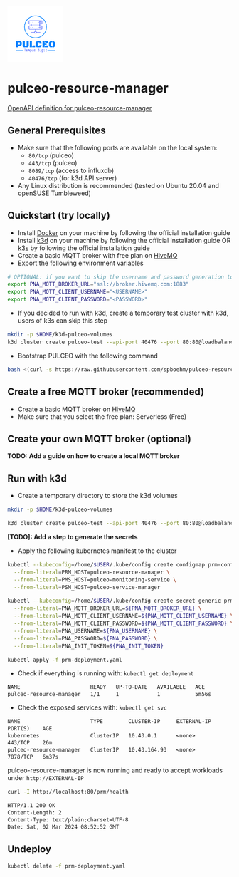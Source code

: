 <img src="docs/assets/pulceo-logo-color.png" alt="pulceo-logo" width="25%" height="auto"/>

# pulceo-resource-manager 

[OpenAPI definition for pulceo-resource-manager](https://spboehm.github.io/pulceo-resource-manager/)

## General Prerequisites

- Make sure that the following ports are available on the local system:
  - `80/tcp` (pulceo)
  - `443/tcp` (pulceo)
  - `8089/tcp` (access to influxdb)
  - `40476/tcp` (for k3d API server)
- Any Linux distribution is recommended (tested on Ubuntu 20.04 and openSUSE Tumbleweed)

## Quickstart (try locally)

- Install [Docker](https://docs.docker.com/get-docker/) on your machine by following the official installation guide
- Install [k3d](https://k3d.io/v5.6.0/#learning) on your machine by following the official installation guide OR [k3s](https://k3s.io/) by following the official installation guide
- Create a basic MQTT broker with free plan on [HiveMQ](https://console.hivemq.cloud/?utm_source=HiveMQ+Pricing+Page&utm_medium=serverless+signup+CTA+Button&utm_campaign=HiveMQ+Cloud+PaaS&utm_content=serverless)
- Export the following environment variables
```bash
# OPTIONAL: if you want to skip the username and password generation tool 
export PNA_MQTT_BROKER_URL="ssl://broker.hivemq.com:1883"
export PNA_MQTT_CLIENT_USERNAME="<USERNAME>"
export PNA_MQTT_CLIENT_PASSWORD="<PASSWORD>"
```

- If you decided to run with k3d, create a temporary test cluster with k3d, users of k3s can skip this step
```bash
mkdir -p $HOME/k3d-pulceo-volumes
k3d cluster create pulceo-test --api-port 40476 --port 80:80@loadbalancer --port 8089:8089@loadbalancer --volume $HOME/k3d-pulceo-volumes:/var/lib/rancher/k3s/storage@all
```

- Bootstrap PULCEO with the following command
```bash
bash <(curl -s https://raw.githubusercontent.com/spboehm/pulceo-resource-manager/main/bootstrap-pulceo.sh)
```

## Create a free MQTT broker (recommended)

- Create a basic MQTT broker on [HiveMQ](https://console.hivemq.cloud/?utm_source=HiveMQ+Pricing+Page&utm_medium=serverless+signup+CTA+Button&utm_campaign=HiveMQ+Cloud+PaaS&utm_content=serverless)
- Make sure that you select the free plan: Serverless (Free)

## Create your own MQTT broker (optional)

**TODO: Add a guide on how to create a local MQTT broker**

## Run with k3d

- Create a temporary directory to store the k3d volumes
```bash
mkdir -p $HOME/k3d-pulceo-volumes
```
```bash
k3d cluster create pulceo-test --api-port 40476 --port 80:80@loadbalancer --volume $HOME/k3d-pulceo-volumes:/var/lib/rancher/k3s/storage@all
```

**[TODO]: Add a step to generate the secrets**
- Apply the following kubernetes manifest to the cluster
```bash
kubectl --kubeconfig=/home/$USER/.kube/config create configmap prm-configmap \
  --from-literal=PRM_HOST=pulceo-resource-manager \
  --from-literal=PMS_HOST=pulceo-monitoring-service \
  --from-literal=PSM_HOST=pulceo-service-manager
```
```bash
kubectl --kubeconfig=/home/$USER/.kube/config create secret generic prm-credentials \
  --from-literal=PNA_MQTT_BROKER_URL=${PNA_MQTT_BROKER_URL} \
  --from-literal=PNA_MQTT_CLIENT_USERNAME=${PNA_MQTT_CLIENT_USERNAME} \
  --from-literal=PNA_MQTT_CLIENT_PASSWORD=${PNA_MQTT_CLIENT_PASSWORD} \
  --from-literal=PNA_USERNAME=${PNA_USERNAME} \
  --from-literal=PNA_PASSWORD=${PNA_PASSWORD} \
  --from-literal=PNA_INIT_TOKEN=${PNA_INIT_TOKEN}
```
```bash
kubectl apply -f prm-deployment.yaml
```

- Check if everything is running with: `kubectl get deployment`
```
NAME                      READY   UP-TO-DATE   AVAILABLE   AGE
pulceo-resource-manager   1/1     1            1           5m56s
```

- Check the exposed services with: `kubectl get svc`
```
NAME                      TYPE        CLUSTER-IP     EXTERNAL-IP   PORT(S)    AGE
kubernetes                ClusterIP   10.43.0.1      <none>        443/TCP    26m
pulceo-resource-manager   ClusterIP   10.43.164.93   <none>        7878/TCP   6m37s
```

pulceo-resource-manager is now running and ready to accept workloads under `http://EXTERNAL-IP`

```bash
curl -I http://localhost:80/prm/health
```
```
HTTP/1.1 200 OK
Content-Length: 2
Content-Type: text/plain;charset=UTF-8
Date: Sat, 02 Mar 2024 08:52:52 GMT
```

## Undeploy

```bash
kubectl delete -f prm-deployment.yaml
```
